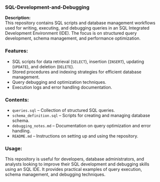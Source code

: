 ### SQL-Development-and-Debugging  

**Description:**  
This repository contains SQL scripts and database management workflows used for writing, executing, and debugging queries in an SQL Integrated Development Environment (IDE). The focus is on structured query development, schema management, and performance optimization.  

### **Features:**  
- SQL scripts for data retrieval (`SELECT`), insertion (`INSERT`), updating (`UPDATE`), and deletion (`DELETE`).  
- Stored procedures and indexing strategies for efficient database management.  
- Query debugging and optimization techniques.  
- Execution logs and error handling documentation.  

### **Contents:**  
- `queries.sql` – Collection of structured SQL queries.  
- `schema_definition.sql` – Scripts for creating and managing database schema.  
- `debugging_notes.md` – Documentation on query optimization and error handling.  
- `README.md` – Instructions on setting up and using the repository.  

### **Usage:**  
This repository is useful for developers, database administrators, and analysts looking to improve their SQL development and debugging skills using an SQL IDE. It provides practical examples of query execution, schema management, and debugging techniques.  

